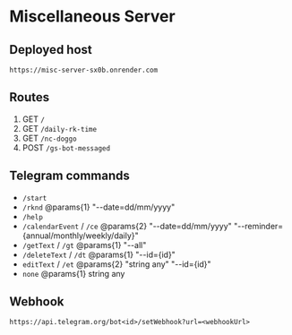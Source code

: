 # Miscellaneous Server

## Deployed host

`https://misc-server-sx0b.onrender.com`

## Routes

1. GET `/`
2. GET `/daily-rk-time`
3. GET `/nc-doggo`
4. POST `/gs-bot-messaged`

## Telegram commands

- `/start`
- `/rknd` @params{1} "--date=dd/mm/yyyy"
- `/help`
- `/calendarEvent` / `/ce` @params{2} "--date=dd/mm/yyyy" "--reminder={annual/monthly/weekly/daily}"
- `/getText` / `/gt` @params{1} "--all"
- `/deleteText` / `/dt` @params{1} "--id={id}"
- `editText` / `/et` @params{2} "string any" "--id={id}"
- `none` @params{1} string any

## Webhook

`https://api.telegram.org/bot<id>/setWebhook?url=<webhookUrl>`

